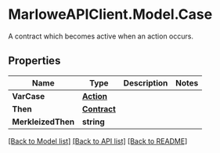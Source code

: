 # MarloweAPIClient.Model.Case
A contract which becomes active when an action occurs.

## Properties

Name | Type | Description | Notes
------------ | ------------- | ------------- | -------------
**VarCase** | [**Action**](Action.md) |  | 
**Then** | [**Contract**](Contract.md) |  | 
**MerkleizedThen** | **string** |  | 

[[Back to Model list]](../README.md#documentation-for-models) [[Back to API list]](../README.md#documentation-for-api-endpoints) [[Back to README]](../README.md)

